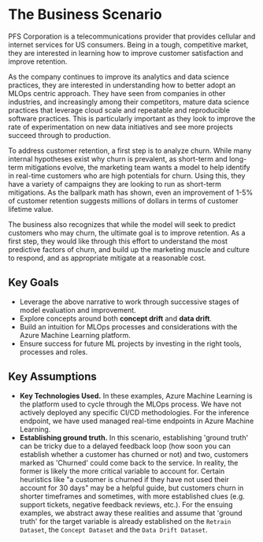 # The Business Scenario
PFS Corporation is a telecommunications provider that provides cellular and internet services for US
consumers. Being in a tough, competitive market, they are interested in learning how to improve customer
satisfaction and improve retention. 

As the company continues to improve its analytics and data science practices, they are interested in
understanding how to better adopt an MLOps centric approach. They have seen from companies in other
industries, and increasingly among their competitors, mature data science practices that leverage cloud scale
and repeatable and reproducible software practices. This is particularly important as they look to improve the
rate of experimentation on new data initiatives and see more projects succeed through to production.

To address customer retention, a first step is to analyze churn. While many internal hypotheses exist why
churn is prevalent, as short-term and long-term mitigations evolve, the marketing team wants a model to help
identify in real-time customers who are high potentials for churn. Using this, they have a variety of
campaigns they are looking to run as short-term mitigations. As the ballpark math has shown, even an
improvement of 1-5% of customer retention suggests millions of dollars in terms of customer lifetime value.

The business also recognizes that while the model will seek to predict customers who may churn, the ultimate
goal is to improve retention. As a first step, they would like through this effort to understand the most
predictive factors of churn, and build up the marketing muscle and culture to respond, and as appropriate
mitigate at a reasonable cost.

## Key Goals
- Leverage the above narrative to work through successive stages of model evaluation and improvement.
- Explore concepts around both **concept drift** and **data drift**.
- Build an intuition for MLOps processes and considerations with the Azure Machine Learning platform.
- Ensure success for future ML projects by investing in the right tools, processes and roles.

## Key Assumptions
- **Key Technologies Used.** In these examples, Azure Machine Learning is the platform used to cycle through
  the MLOps process. We have not actively deployed any specific CI/CD methodologies. For the inference
  endpoint, we have used managed real-time endpoints in Azure Machine Learning.
- **Establishing ground truth.** In this scenario, establishing 'ground truth' can be tricky due to a delayed
  feedback loop (how soon you can establish whether a customer has churned or not) and two, customers marked
  as 'Churned' could come back to the service. In reality, the former is likely the more critical variable to
  account for. Certain heuristics like "a customer is churned if they have not used their account
  for 30 days" may be a helpful guide, but customers churn in shorter timeframes and sometimes, with more
  established clues (e.g. support tickets, negative feedback reviews, etc.). For the ensuing examples, we
  abstract away these realities and assume that 'ground truth' for the target variable is already established on the `Retrain Dataset`, the
  `Concept Dataset` and the `Data Drift Dataset`.

